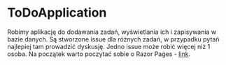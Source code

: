 # ToDoApplication

Robimy aplikację do dodawania zadań, wyświetlania ich i zapisywania w bazie danych. Są stworzone issue dla różnych zadań, w przypadku pytań najlepiej tam prowadzić dyskusję. Jedno issue może robić więcej niż 1 osoba. Na początek warto poczytać sobie o Razor Pages - [link](https://docs.microsoft.com/en-us/aspnet/core/razor-pages/?view=aspnetcore-5.0&tabs=visual-studio#additional-resources).

